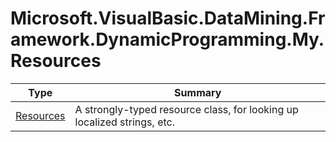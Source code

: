 ﻿
# Microsoft.VisualBasic.DataMining.Framework.DynamicProgramming.My.Resources

|Type|Summary|
|----|-------|
|<a href="#" onClick="load('/docs/Microsoft.VisualBasic.DataMining.Framework.DynamicProgramming.My.Resources/Resources.md')">Resources</a>|A strongly-typed resource class, for looking up localized strings, etc.|

